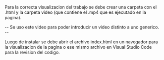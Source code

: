 Para la correcta visualizacion del trabajo se debe crear una carpeta con el .html y la carpeta video (que contiene el .mp4 que es ejecutado en la pagina). 

-- Se uso este video para poder introducir un video distinto a uno generico. -- 

Luego de instalar se debe abrir el archivo index.html en un navegador para la visualizacion de la pagina o ese mismo archivo en Visual Studio Code para la revision del codigo.
